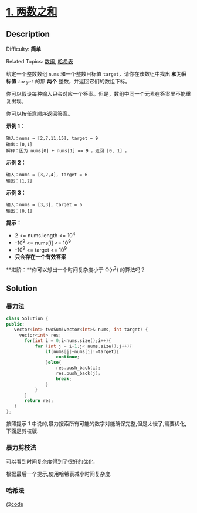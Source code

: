 # [1\. 两数之和](https://leetcode.cn/problems/two-sum/)

## Description

Difficulty: **简单**

Related Topics: [数组](https://leetcode.cn/tag/array/), [哈希表](https://leetcode.cn/tag/hash-table/)

给定一个整数数组 `nums` 和一个整数目标值 `target`，请你在该数组中找出 **和为目标值** _`target`_  的那 **两个** 整数，并返回它们的数组下标。

你可以假设每种输入只会对应一个答案。但是，数组中同一个元素在答案里不能重复出现。

你可以按任意顺序返回答案。

**示例 1：**

```
输入：nums = [2,7,11,15], target = 9
输出：[0,1]
解释：因为 nums[0] + nums[1] == 9 ，返回 [0, 1] 。
```

**示例 2：**

```
输入：nums = [3,2,4], target = 6
输出：[1,2]
```

**示例 3：**

```
输入：nums = [3,3], target = 6
输出：[0,1]
```

**提示：**

*   2 <= nums.length <= 10<sup>4</sup>
*   -10<sup>9</sup> <= nums[i] <= 10<sup>9</sup>
*   -10<sup>9</sup> <= target <= 10<sup>9</sup>
*   **只会存在一个有效答案**

**进阶：**你可以想出一个时间复杂度小于 O(n<sup>2</sup>) 的算法吗？

## Solution

### 暴力法

 ```cpp
class Solution {
public:
    vector<int> twoSum(vector<int>& nums, int target) {
      vector<int> res;
        for(int i = 0;i<nums.size();i++){
            for (int j = i+1;j< nums.size();j++){
                if(nums[j]+nums[i]!=target){
                    continue;
                }else{
                    res.push_back(i);
                    res.push_back(j);
                    break;
                }
            }
        }
        return res;
    }
};
```

按照提示 1 中说的,暴力搜索所有可能的数字对能确保完整,但是太慢了,需要优化,下面是剪枝版.

### 暴力剪枝法

可以看到时间复杂度得到了很好的优化.

根据最后一个提示,使用哈希表减小时间复杂度.

### 哈希法

@[code](@IOI/1-map.go)
